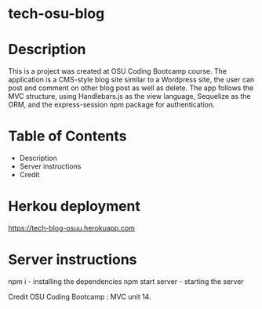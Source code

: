 # tech-osu-blog

# Description
This is a project was created at OSU Coding Bootcamp course. The application is a CMS-style blog site similar to a Wordpress site, the user can post and comment on other blog post as well as delete. The app follows the MVC structure, using Handlebars.js as the view language, Sequelize as the ORM, and the express-session npm package for authentication.

# Table of Contents
- Description
- Server instructions 
- Credit

# Herkou deployment
https://tech-blog-osuu.herokuapp.com

# Server instructions 
npm i - installing the dependencies
npm start server - starting the server

Credit
OSU Coding Bootcamp : MVC unit 14.